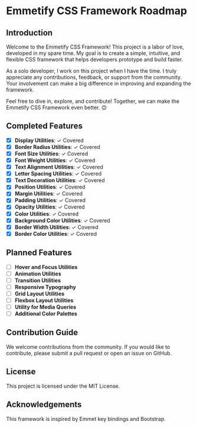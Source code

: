 # Emmetify CSS Framework Roadmap

## Introduction
Welcome to the Emmetify CSS Framework! This project is a labor of love, developed in my spare time. My goal is to create a simple, intuitive, and flexible CSS framework that helps developers prototype and build faster.

As a solo developer, I work on this project when I have the time. I truly appreciate any contributions, feedback, or support from the community. Your involvement can make a big difference in improving and expanding the framework.

Feel free to dive in, explore, and contribute! Together, we can make the Emmetify CSS Framework even better. 😊


## Completed Features
- [x] **Display Utilities**: ✓ Covered
- [x] **Border Radius Utilities**: ✓ Covered
- [x] **Font Size Utilities**: ✓ Covered
- [x] **Font Weight Utilities**: ✓ Covered
- [x] **Text Alignment Utilities**: ✓ Covered
- [x] **Letter Spacing Utilities**: ✓ Covered
- [x] **Text Decoration Utilities**: ✓ Covered
- [x] **Position Utilities**: ✓ Covered
- [x] **Margin Utilities**: ✓ Covered
- [x] **Padding Utilities**: ✓ Covered
- [x] **Opacity Utilities**: ✓ Covered
- [x] **Color Utilities**: ✓ Covered
- [x] **Background Color Utilities**: ✓ Covered
- [x] **Border Width Utilities**: ✓ Covered
- [x] **Border Color Utilities**: ✓ Covered

## Planned Features
- [ ] **Hover and Focus Utilities**
- [ ] **Animation Utilities**
- [ ] **Transition Utilities**
- [ ] **Responsive Typography**
- [ ] **Grid Layout Utilities**
- [ ] **Flexbox Layout Utilities**
- [ ] **Utility for Media Queries**
- [ ] **Additional Color Palettes**

## Contribution Guide
We welcome contributions from the community. If you would like to contribute, please submit a pull request or open an issue on GitHub.

## License
This project is licensed under the MIT License.

## Acknowledgements
This framework is inspired by Emmet key bindings and Bootstrap.
